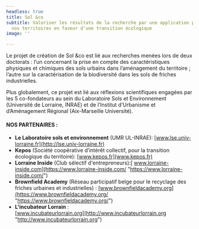 ```yaml
---
headless: true
title: Sol &co
subtitle: Valoriser les résultats de la recherche par une application pratique sur
  nos territoires en faveur d’une transition écologique
image: ''

---
```

Le projet de création de Sol &co est lié aux recherches menées lors de deux doctorats : l’un concernant la prise en compte des caractéristiques physiques et chimiques des sols urbains dans l’aménagement du territoire ; l’autre sur la caractérisation de la biodiversité dans les sols de friches industrielles.

Plus globalement, ce projet est lié aux réflexions scientifiques engagées par les 5 co-fondateurs au sein du Laboratoire Sols et Environnement (Université de Lorraine, INRAE) et de l’Institut d’Urbanisme et d’Aménagement Régional (Aix-Marseille Université).

#### **NOS PARTENAIRES :**

* **Le Laboratoire sols et environnement** (UMR UL-INRAE): [www.lse.univ-lorraine.fr](http://lse.univ-lorraine.fr)
* **Kepos** (Société coopérative d’intérêt collectif, pour la transition écologique du territoire): [www.kepos.fr](www.kepos.fr)
* **Lorraine Inside** (Club sélectif d'entrepreneurs):[ www.lorraine-inside.com](https://www.lorraine-inside.com/ "https://www.lorraine-inside.com/")
* **Brownfield Academy** (Réseau participatif belge pour le recyclage des friches urbaines et industrielles) : [www.brownfieldacademy.org](https://www.brownfieldacademy.org/ "https://www.brownfieldacademy.org/")
* **L'incubateur Lorrain** :  
  [www.incubateurlorrain.org](http://www.incubateurlorrain.org "http://www.incubateurlorrain.org")